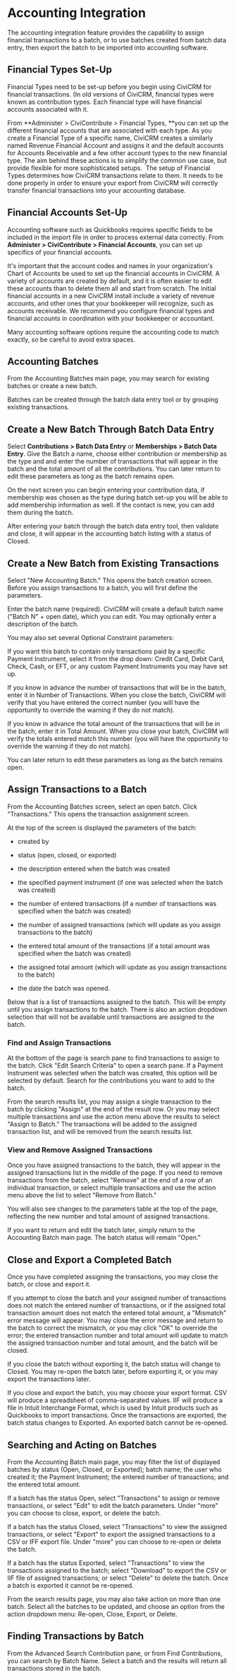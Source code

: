 Accounting Integration
======================

The accounting integration feature provides the capability to assign
financial transactions to a batch, or to use batches created from batch
data entry, then export the batch to be imported into accounting
software.

Financial Types Set-Up
----------------------

Financial Types need to be set-up before you begin using CiviCRM for
financial transactions. (In old versions of CiviCRM, financial types
were known as contribution types. Each financial type will have
financial accounts associated with it.

From **Administer > CiviContribute > Financial Types, **you can set up
the different financial accounts that are associated with each type. As
you create a Financial Type of a specific name, CiviCRM creates a
similarly named Revenue Financial Account and assigns it and the default
accounts for Accounts Receivable and a few other account types to the
new financial type. The aim behind these actions is to simplify the
common use case, but provide flexible for more sophisticated
setups.  The setup of Financial Types determines how CiviCRM
transactions relate to them. It needs to be done properly in order to
ensure your export from CiviCRM will correctly transfer financial
transactions into your accounting database.

Financial Accounts Set-Up
-------------------------

Accounting software such as Quickbooks requires specific fields to be
included in the import file in order to process external data correctly.
From **Administer > CiviContribute > Financial Accounts**, you can set
up specifics of your financial accounts. 

It's important that the account codes and names in your organization's
Chart of Accounts be used to set up the financial accounts in CiviCRM. A
variety of accounts are created by default, and it is often easier to
edit these accounts than to delete them all and start from scratch. The
initial financial accounts in a new CiviCRM install include a variety of
revenue accounts, and other ones that your bookkeeper will recognize,
such as accounts receivable. We recommend you configure financial types
and financial accounts in coordination with your bookkeeper or
accountant. 

Many accounting software options require the accounting code to match
exactly, so be careful to avoid extra spaces.

Accounting Batches
------------------

From the Accounting Batches main page, you may search for existing
batches or create a new batch.

Batches can be created through the batch data entry tool or by grouping
existing transactions.

Create a New Batch Through Batch Data Entry 
---------------------------------------------

Select **Contributions > Batch Data Entry** or **Memberships > Batch
Data Entry**. Give the Batch a name, choose either contribution or
membership as the type and and enter the number of transactions that
will appear in the batch and the total amount of all the contributions.
You can later return to edit these parameters as long as the batch
remains open. 

On the next screen you can begin entering your contribution data, if
membership was chosen as the type during batch set-up you will be able
to add membership information as well. If the contact is new, you can
add them during the batch. 

After entering your batch through the batch data entry tool, then
validate and close, it will appear in the accounting batch listing with
a status of Closed.

Create a New Batch from Existing Transactions 
-----------------------------------------------

Select "New Accounting Batch." This opens the batch creation screen.
Before you assign transactions to a batch, you will first define the
parameters.

Enter the batch name (required). CiviCRM will create a default batch
name ("Batch N" + open date), which you can edit. You may optionally
enter a description of the batch.

You may also set several Optional Constraint parameters:

If you want this batch to contain only transactions paid by a specific
Payment Instrument, select it from the drop down: Credit Card, Debit
Card, Check, Cash, or EFT, or any custom Payment Instruments you may
have set up.

If you know in advance the number of transactions that will be in the
batch, enter it in Number of Transactions. When you close the batch,
CiviCRM will verify that you have entered the correct number (you will
have the opportunity to override the warning if they do not match).

If you know in advance the total amount of the transactions that will be
in the batch, enter it in Total Amount. When you close your batch,
CiviCRM will verify the totals entered match this number (you will have
the opportunity to override the warning if they do not match).

You can later return to edit these parameters as long as the batch
remains open. 

Assign Transactions to a Batch
------------------------------

From the Accounting Batches screen, select an open batch. Click
"Transactions." This opens the transaction assignment screen.

At the top of the screen is displayed the parameters of the batch:

-   created by 
-   status (open, closed, or exported) 
-   the description entered when the batch was created

-   the specified payment instrument (if one was selected when the batch
    was created)
-   the number of entered transactions (if a number of transactions was
    specified when the batch was created)
-   the number of assigned transactions (which will update as you assign
    transactions to the batch)
-   the entered total amount of the transactions (if a total amount was
    specified when the batch was created)
-   the assigned total amount (which will update as you assign
    transactions to the batch)
-   the date the batch was opened.

Below that is a list of transactions assigned to the batch. This will be
empty until you assign transactions to the batch. There is also an
action dropdown selection that will not be available until transactions
are assigned to the batch.

### Find and Assign Transactions

At the bottom of the page is search pane to find transactions to assign
to the batch. Click "Edit Search Criteria" to open a search pane. If a
Payment Instrument was selected when the batch was created, this option
will be selected by default. Search for the contributions you want to
add to the batch.

From the search results list, you may assign a single transaction to the
batch by clicking "Assign" at the end of the result row. Or you may
select multiple transactions and use the action menu above the results
to select "Assign to Batch." The transactions will be added to the
assigned transaction list, and will be removed from the search results
list.

### View and Remove Assigned Transactions 

Once you have assigned transactions to the batch, they will appear in
the assigned transactions list in the middle of the page. If you need to
remove transactions from the batch, select "Remove" at the end of a row
of an individual transaction, or select multiple transactions and use
the action menu above the list to select "Remove from Batch."

You will also see changes to the parameters table at the top of the
page, reflecting the new number and total amount of assigned
transactions.

If you want to return and edit the batch later, simply return to the
Accounting Batch main page. The batch status will remain "Open." 

Close and Export a Completed Batch
----------------------------------

Once you have completed assigning the transactions, you may close the
batch, or close and export it.

If you attempt to close the batch and your assigned number of
transactions does not match the entered number of transactions, or if
the assigned total transaction amount does not match the entered total
amount, a "Mismatch" error message will appear. You may close the error
message and return to the batch to correct the mismatch, or you may
click "OK" to override the error; the entered transaction number and
total amount will update to match the assigned transaction number and
total amount, and the batch will be closed. 

If you close the batch without exporting it, the batch status will
change to Closed. You may re-open the batch later, before exporting it,
or you may export the transactions later. 

If you close and export the batch, you may choose your export format.
CSV will produce a spreadsheet of comma-separated values. IIF will
produce a file in Intuit Interchange Format, which is used by Intuit
products such as Quickbooks to import transactions. Once the
transactions are exported, the batch status changes to Exported. An
exported batch cannot be re-opened. 

Searching and Acting on Batches 
---------------------------------

From the Accounting Batch main page, you may filter the list of
displayed batches by status (Open, Closed, or Exported); batch name; the
user who created it; the Payment Instrument; the entered number of
transactions; and the entered total amount.

If a batch has the status Open, select "Transactions" to assign or
remove transactions, or select "Edit" to edit the batch parameters.
Under "more" you can choose to close, export, or delete the batch. 

If a batch has the status Closed, select "Transactions" to view the
assigned transactions, or select "Export" to export the assigned
transactions to a CSV or IFF export file. Under "more" you can choose to
re-open or delete the batch.

If a batch has the status Exported, select "Transactions" to view the
transactions assigned to the batch; select "Download" to export the CSV
or IIF file of assigned transactions; or select "Delete" to delete the
batch. Once a batch is exported it cannot be re-opened. 

From the search results page, you may also take action on more than one
batch. Select all the batches to be updated, and choose an option from
the action dropdown menu: Re-open, Close, Export, or Delete.

Finding Transactions by Batch
-----------------------------

From the Advanced Search Contribution pane, or from Find Contributions,
you can search by Batch Name. Select a batch and the results will return
all transactions stored in the batch. 



